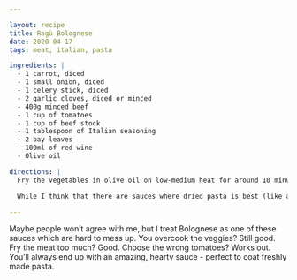 ```yaml
---

layout: recipe
title: Ragù Bolognese
date: 2020-04-17
tags: meat, italian, pasta

ingredients: |
  - 1 carrot, diced
  - 1 small onion, diced
  - 1 celery stick, diced
  - 2 garlic cloves, diced or minced
  - 400g minced beef
  - 1 cup of tomatoes
  - 1 cup of beef stock
  - 1 tablespoon of Italian seasoning
  - 2 bay leaves
  - 100ml of red wine
  - Olive oil

directions: |
  Fry the vegetables in olive oil on low-medium heat for around 10 minutes, stirring every few minutes. They should be soft by that time - then add the meat, break it up with a wooden spoon and brown it well. Add the garlic for a minute, mix well, and deglaze the pan by red wine. When the wine will reduce, add the tomatoes, Italian seasoning and the bay leaves. Lower the heat and for the next hour you will be mixing the sauce every 10-15 minutes, while adding a bit of the beef stock if it reduces too much. After that cover with a lid and let it reduce for another hour, still mixing every 15 minutes.

  While I think that there are sauces where dried pasta is best (like any of the traditional Roman pastas), ragù bolognese is perfect with soft, homemade pasta. After the sauce will be done, you can add the pasta to it, mix well, and remove the pasta using a spaghetti spoon, along with the sauce. Put a bit of the sauce on top, cover with as much Parmesan as you want, garnish with some fresh basil and fresh cherry tomatoes (or broil them for a minute to get these amazing caramelised cherry tomatoes).

---
```


Maybe people won’t agree with me, but I treat Bolognese as one of these sauces which are hard to mess up. You overcook the veggies? Still good. Fry the meat too much? Good. Choose the wrong tomatoes? Works out. You’ll always end up with an amazing, hearty sauce - perfect to coat freshly made pasta.